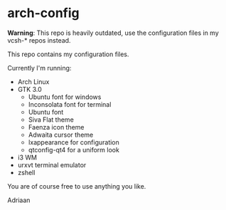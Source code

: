 
arch-config
===========
__Warning__: This repo is heavily outdated, use the configuration files in my vcsh-* repos instead.

This repo contains my configuration files.

Currently I'm running:

+	Arch Linux
+	GTK 3.0
	+	Ubuntu font for windows
	+	Inconsolata font for terminal
	+	Ubuntu font
	+	Siva Flat theme
	+	Faenza icon theme
	+	Adwaita cursor theme
	+	lxappearance for configuration
	+	qtconfig-qt4 for a uniform look
+	i3 WM
+	urxvt terminal emulator
+	zshell

You are of course free to use anything you like.

Adriaan
